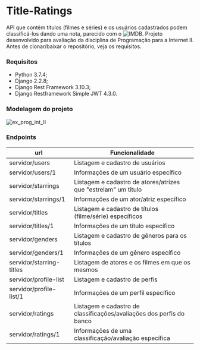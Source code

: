 # Title-Ratings
API que contém títulos (filmes e séries) e os usuários cadastrados podem classificá-los dando uma nota, parecido com o ![IMDB](https://www.imdb.com). Projeto desenvolvido para avaliação da disciplina de Programação para a Internet II. Antes de clonar/baixar o repositório, veja os requisitos.

### Requisitos
* Python 3.7.4;
* Django 2.2.8;
* Django Rest Framework 3.10.3;
* Django Restframework Simple JWT 4.3.0.

### Modelagem do projeto

![ex_prog_int_II](https://user-images.githubusercontent.com/16518399/70394739-8a2b2300-19d6-11ea-8b64-7e66a1189bd4.png)

### Endpoints

| url                      | Funcionalidade                                                       |
|--------------------------|----------------------------------------------------------------------|
| servidor/users           | Listagem e cadastro de usuários                                      |
| servidor/users/1         | Informações de um usuário específico                                 |
| servidor/starrings       | Listagem e cadastro de atores/atrizes que "estrelam" um título       |
| servidor/starrings/1     | Informações de um ator/atriz específico                              |
| servidor/titles          | Listagem e cadastro de títulos (filme/série) específicos             |
| servidor/titles/1        | Informações de um título específico                                  |
| servidor/genders         | Listagem e cadastro de gêneros para os títulos                       |
| servidor/genders/1       | Informações de um gênero específico                                  |
| servidor/starring-titles | Listagem de atores e os filmes em que os mesmos                      |
| servidor/profile-list    | Listagem e cadastro de perfis                                        |
| servidor/profile-list/1  | Informações de um perfil específico                                  |
| servidor/ratings         | Listagem e cadastro de classificações/avaliações dos perfis do banco |
| servidor/ratings/1       | Informações de uma classificação/avaliação específica                |
